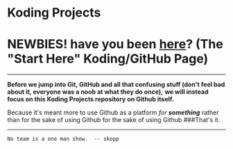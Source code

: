 Koding Projects
========

# NEWBIES! have you been [here](kodingprojects.github.com/start-here/)? (The "Start Here" Koding/GitHub Page)

___
**Before we jump into Git, GitHub and all that confusing stuff (don't feel bad about it, everyone was a noob at what they do once),**
**we will instead focus on this Koding Projects repository __on__ Github itself.**

Because it's meant more to use Github as a platform _for **something**_ rather than for the sake of using Github for the sake of using Github
###That's it.
___

` No team is a one man show. 
  -- skopp
  `
